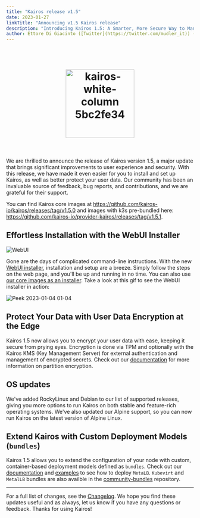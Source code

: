 ```yaml
---
title: "Kairos release v1.5"
date: 2023-01-27
linkTitle: "Announcing v1.5 Kairos release"
description: "Introducing Kairos 1.5: A Smarter, More Secure Way to Manage Your Infrastructure"
author: Ettore Di Giacinto ([Twitter](https://twitter.com/mudler_it)) ([GitHub](https://github.com/mudler))
---
```

<h1 align="center">
  <br>
     <img width="184" alt="kairos-white-column 5bc2fe34" src="https://user-images.githubusercontent.com/2420543/215073247-96988fd1-7fcf-4877-a28d-7c5802db43ab.png">
    <br>
<br>
</h1>

We are thrilled to announce the release of Kairos version 1.5, a major update that brings significant improvements to user experience and security. With this release, we have made it even easier for you to install and set up Kairos, as well as better protect your user data. Our community has been an invaluable source of feedback, bug reports, and contributions, and we are grateful for their support.

You can find Kairos core images at https://github.com/kairos-io/kairos/releases/tag/v1.5.0 and images with k3s pre-bundled here: https://github.com/kairos-io/provider-kairos/releases/tag/v1.5.1. 

## Effortless Installation with the WebUI Installer

![WebUI](https://user-images.githubusercontent.com/2420543/214573939-31f887b8-890c-4cce-a02a-0100198ea7d9.png)

Gone are the days of complicated command-line instructions. With the new [WebUI installer](/docs/installation/webui/), installation and setup are a breeze. Simply follow the steps on the web page, and you'll be up and running in no time. You can also use [our core images as an installer](/docs/examples/core/). Take a look at this gif to see the WebUI installer in action:

![Peek 2023-01-04 01-04](https://user-images.githubusercontent.com/2420543/210461794-fb80ad90-5d11-479d-945d-2e3ba3890435.gif)

## Protect Your Data with User Data Encryption at the Edge

Kairos 1.5 now allows you to encrypt your user data with ease, keeping it secure from prying eyes. Encryption is done via TPM and optionally with the Kairos KMS (Key Management Server) for external authentication and management of encrypted secrets. Check out our [documentation](/docs/advanced/partition_encryption) for more information on partition encryption.

## OS updates

We've added RockyLinux and Debian to our list of supported releases, giving you more options to run Kairos on both stable and feature-rich operating systems. We've also updated our Alpine support, so you can now run Kairos on the latest version of Alpine Linux.

## Extend Kairos with Custom Deployment Models (`bundles`)

Kairos 1.5 allows you to extend the configuration of your node with custom, container-based deployment models defined as `bundles`. Check out our [documentation](/docs/advanced/bundles) and [examples](/docs/examples/bundles) to see how to deploy `MetaLB`. `Kubevirt` and `MetalLB` bundles are also availble in the [community-bundles](https://github.com/kairos-io/community-bundles) repository.

---

For a full list of changes, see the  [Changelog](https://github.com/kairos-io/kairos/releases/tag/v1.5.0). We hope you find these updates useful and as always, let us know if you have any questions or feedback. Thanks for using Kairos!
